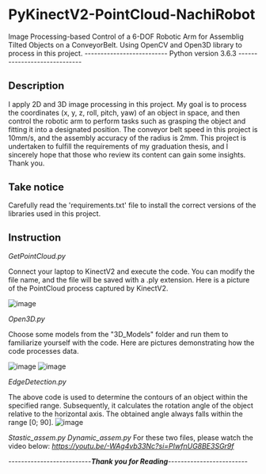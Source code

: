 # PyKinectV2-PointCloud-NachiRobot
Image Processing-based Control of a 6-DOF Robotic Arm for Assemblig Tilted Objects on a ConveyorBelt. Using OpenCV and Open3D library to process in this project.
-------------------------- Python version 3.6.3 -----------------------------
<h2 style="font-size: 20px;">Description</h2>
I apply 2D and 3D image processing in this project. My goal is to process the coordinates (x, y, z, roll, pitch, yaw) of an object in space, and then control the robotic arm to perform tasks such as grasping the object and fitting it into a designated position. The conveyor belt speed in this project is 10mm/s, and the assembly accuracy of the radius is 2mm. This project is undertaken to fulfill the requirements of my graduation thesis, and I sincerely hope that those who review its content can gain some insights. Thank you.
<h2 style="font-size: 20px;">Take notice</h2>
Carefully read the 'requirements.txt' file to install the correct versions of the libraries used in this project.
<h2 style="font-size: 20px;">Instruction</h2>

*_GetPointCloud.py_*

Connect your laptop to KinectV2 and execute the code. You can modify the file name, and the file will be saved with a .ply extension. Here is a picture of the PointCloud process captured by KinectV2.

![image](https://github.com/dongtamlx18/PyKinectV2-PointCloud-NachiRobot/assets/44941558/75b1515a-aedf-444e-b09a-4a3ac52f5c42)

*_Open3D.py_*

Choose some models from the "3D_Models" folder and run them to familiarize yourself with the code. Here are pictures demonstrating how the code processes data.

![image](https://github.com/dongtamlx18/PyKinectV2-PointCloud-NachiRobot/assets/44941558/f14d25a6-a50b-4bf8-9356-7a5e4be94ae6)
![image](https://github.com/dongtamlx18/PyKinectV2-PointCloud-NachiRobot/assets/44941558/4e0ebd0e-2e7f-4fc5-ad52-9e8de25e52fa)

*_EdgeDetection.py_*


The above code is used to determine the contours of an object within the specified range. Subsequently, it calculates the rotation angle of the object relative to the horizontal axis. The obtained angle always falls within the range [0; 90].
![image](https://github.com/dongtamlx18/PyKinectV2-PointCloud-NachiRobot/assets/44941558/1e942306-db1b-45ea-a7e2-5f4b522fa36e)

*_Stastic_assem.py_*
*_Dynamic_assem.py_*
For these two files, please watch the video below: _https://youtu.be/-WAg4vb33Nc?si=PIwfnUG8BE3SGr9f_

--------------------------_**Thank you for Reading**_-------------------------
